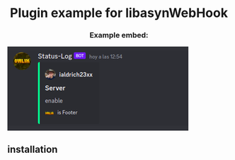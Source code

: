<h1 align="center">Plugin example for libasynWebHook</h1>
<h3 align="center"> Example embed:</h3>

<picture>
    <img align="center" src="embed-example.png" alt="example">
</picture>

## installation